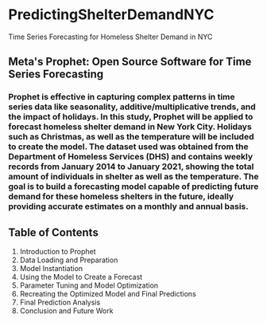 # PredictingShelterDemandNYC
Time Series Forecasting for Homeless Shelter Demand in NYC

## Meta's Prophet: Open Source Software for Time Series Forecasting
### Prophet is effective in capturing complex patterns in time series data like seasonality, additive/multiplicative trends, and the impact of holidays. In this study, Prophet will be applied to forecast homeless shelter demand in New York City. Holidays such as Christmas, as well as the temperature will be included to create the model. The dataset used was obtained from the Department of Homeless Services (DHS) and contains weekly records from January 2014 to January 2021, showing the total amount of individuals in shelter as well as the temperature. The goal is to build a forecasting model capable of predicting future demand for these homeless shelters in the future, ideally providing accurate estimates on a monthly and annual basis.

## Table of Contents

1. Introduction to Prophet
2. Data Loading and Preparation
3. Model Instantiation
4. Using the Model to Create a Forecast
5. Parameter Tuning and Model Optimization
6. Recreating the Optimized Model and Final Predictions
7. Final Prediction Analysis
8. Conclusion and Future Work
